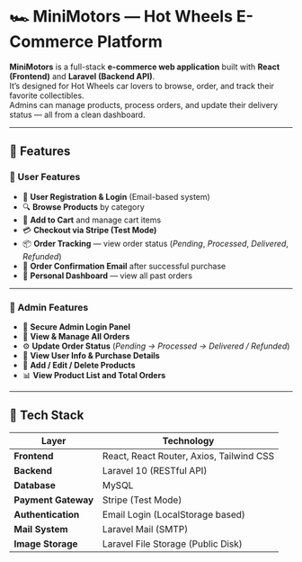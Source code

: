 # 🏎️ MiniMotors — Hot Wheels E-Commerce Platform

**MiniMotors** is a full-stack **e-commerce web application** built with **React (Frontend)** and **Laravel (Backend API)**.  
It’s designed for Hot Wheels car lovers to browse, order, and track their favorite collectibles.  
Admins can manage products, process orders, and update their delivery status — all from a clean dashboard.

---

## 🚀 Features

### 🧾 User Features
- 🛒 **User Registration & Login** (Email-based system)
- 🔍 **Browse Products** by category
- 🧺 **Add to Cart** and manage cart items
- 💳 **Checkout via Stripe (Test Mode)**
- 📦 **Order Tracking** — view order status (*Pending*, *Processed*, *Delivered*, *Refunded*)
- 📨 **Order Confirmation Email** after successful purchase
- 👤 **Personal Dashboard** — view all past orders

---

### 🧰 Admin Features
- 🔐 **Secure Admin Login Panel**
- 🧮 **View & Manage All Orders**
- ⚙️ **Update Order Status** (*Pending → Processed → Delivered / Refunded*)
- 🧾 **View User Info & Purchase Details**
- 🧱 **Add / Edit / Delete Products**
- 📊 **View Product List and Total Orders**

---

## 🧩 Tech Stack

| Layer | Technology |
|-------|-------------|
| **Frontend** | React, React Router, Axios, Tailwind CSS |
| **Backend** | Laravel 10 (RESTful API) |
| **Database** | MySQL |
| **Payment Gateway** | Stripe (Test Mode) |
| **Authentication** | Email Login (LocalStorage based) |
| **Mail System** | Laravel Mail (SMTP) |
| **Image Storage** | Laravel File Storage (Public Disk) |




